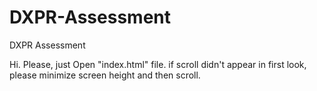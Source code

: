 # DXPR-Assessment
DXPR Assessment

Hi.
Please, just Open "index.html" file. 
if scroll didn't appear in first look, please minimize screen height and then scroll.
